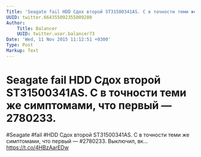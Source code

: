 ```yaml
---
Title: 'Seagate fail HDD Сдох второй ST31500341AS. С в точности теми же симптомами, что первый — 2780233.'
UUID: twitter.664355092355809280
Author:
    Title: Balancer
    UUID: twitter.user.balancer73
Date: 'Wed, 11 Nov 2015 11:12:51 +0300'
Type: Post
Markup: Text
---
```


# Seagate fail HDD Сдох второй ST31500341AS. С в точности теми же симптомами, что первый — 2780233.

#Seagate #fail #HDD Сдох второй ST31500341AS. С в точности
теми же симптомами, что первый — #2780233. Выключил, вк…
https://t.co/4HBzAarEDw